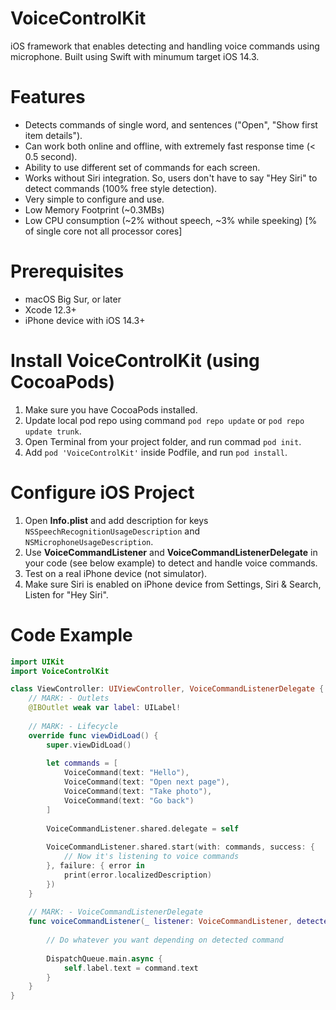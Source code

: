 # VoiceControlKit
iOS framework that enables detecting and handling voice commands using microphone. Built using Swift with minumum target iOS 14.3.

# Features
* Detects commands of single word, and sentences ("Open", "Show first item details").
* Can work both online and offline, with extremely fast response time (< 0.5 second).
* Ability to use different set of commands for each screen.
* Works without Siri integration. So, users don't have to say "Hey Siri" to detect commands (100% free style detection).
* Very simple to configure and use.
* Low Memory Footprint (~0.3MBs)
* Low CPU consumption (~2% without speech, ~3% while speeking) [% of single core not all processor cores]

# Prerequisites
* macOS Big Sur, or later
* Xcode 12.3+
* iPhone device with iOS 14.3+

# Install VoiceControlKit (using CocoaPods)
1. Make sure you have CocoaPods installed.
2. Update local pod repo using command `pod repo update` or `pod repo update trunk`.
3. Open Terminal from your project folder, and run commad `pod init`.
4. Add `pod 'VoiceControlKit'` inside Podfile, and run `pod install`.

# Configure iOS Project
1. Open **Info.plist** and add description for keys `NSSpeechRecognitionUsageDescription` and `NSMicrophoneUsageDescription`.
2. Use **VoiceCommandListener** and **VoiceCommandListenerDelegate** in your code (see below example) to detect and handle voice commands.
3. Test on a real iPhone device (not simulator).
4. Make sure Siri is enabled on iPhone device from Settings, Siri & Search, Listen for "Hey Siri".

# Code Example
```swift
import UIKit
import VoiceControlKit

class ViewController: UIViewController, VoiceCommandListenerDelegate {
    // MARK: - Outlets
    @IBOutlet weak var label: UILabel!
    
    // MARK: - Lifecycle
    override func viewDidLoad() {
        super.viewDidLoad()
        
        let commands = [
            VoiceCommand(text: "Hello"),
            VoiceCommand(text: "Open next page"),
            VoiceCommand(text: "Take photo"),
            VoiceCommand(text: "Go back")
        ]
        
        VoiceCommandListener.shared.delegate = self
        
        VoiceCommandListener.shared.start(with: commands, success: {
            // Now it's listening to voice commands
        }, failure: { error in
            print(error.localizedDescription)
        })
    }
    
    // MARK: - VoiceCommandListenerDelegate
    func voiceCommandListener(_ listener: VoiceCommandListener, detected command: VoiceCommand) {
        
        // Do whatever you want depending on detected command
    
        DispatchQueue.main.async {
            self.label.text = command.text
        }
    }
}
```
